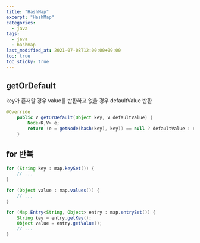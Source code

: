 ```yaml
---
title: "HashMap"
excerpt: "HashMap"
categories: 
  - java
tags: 
  - java
  - hashmap
last_modified_at: 2021-07-08T12:00:00+09:00
toc: true
toc_sticky: true
---
```


## getOrDefault
key가 존재할 경우 value를 반환하고 없을 경우 defaultValue 반환
```java
@Override
    public V getOrDefault(Object key, V defaultValue) {
        Node<K,V> e;
        return (e = getNode(hash(key), key)) == null ? defaultValue : e.value;
    }
```

## for 반복
```java
for (String key : map.keySet()) {
    // ...
}
        
for (Object value : map.values()) {
    // ...
}

for (Map.Entry<String, Object> entry : map.entrySet()) {
    String key = entry.getKey();
    Object value = entry.getValue();
    // ...
}
```  